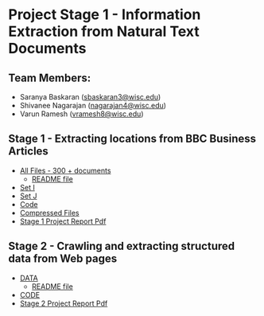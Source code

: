 # Project Stage 1 - Information Extraction from Natural Text Documents

## Team Members: 
* Saranya Baskaran (sbaskaran3@wisc.edu)
* Shivanee Nagarajan (nagarajan4@wisc.edu)
* Varun Ramesh (vramesh8@wisc.edu)

## Stage 1 - Extracting locations from BBC Business Articles

* [All Files - 300 + documents](https://github.com/Saranya-Baskaran/Data-Science/tree/master/Data/AllData)
  * [README file](https://github.com/Saranya-Baskaran/Data-Science/blob/master/ReadMe.md)
* [Set I](https://github.com/Saranya-Baskaran/Data-Science/tree/master/Data/training_data)
* [Set J](https://github.com/Saranya-Baskaran/Data-Science/tree/master/Data/testing_data)
* [Code](https://github.com/Saranya-Baskaran/Data-Science/tree/master/Scripts)
* [Compressed Files](https://github.com/Saranya-Baskaran/Data-Science/blob/master/Compressed_folder.zip)
* [Stage 1 Project Report Pdf](https://github.com/Saranya-Baskaran/Data-Science/blob/master/Report.pdf)


## Stage 2 - Crawling and extracting structured data from Web pages

* [DATA](https://github.com/Saranya-Baskaran/Data-Science/tree/master/Stage2/DATA)
  * [README file](https://github.com/Saranya-Baskaran/Data-Science/blob/master/Stage2/DATA/README.md)
* [CODE](https://github.com/Saranya-Baskaran/Data-Science/tree/master/Stage2/CODE)
* [Stage 2 Project Report Pdf](https://github.com/Saranya-Baskaran/Data-Science/tree/master/Data/AllData)
